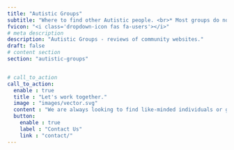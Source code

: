 ```yaml
---
title: "Autistic Groups"
subtitle: "Where to find other Autistic people. <br>* Most groups do not allow the use of functioning labels. <a href='/functioning-labels/'>Learn why?</a>"
fvicon: "<i class='dropdown-icon fas fa-users'></i>"
# meta description
description: "Autistic Groups - reviews of community websites."
draft: false
# content section
section: "autistic-groups"


# call_to_action
call_to_action:
  enable : true
  title : "Let's work together."
  image : "images/vector.svg"
  content : "We are always looking to find like-minded individuals or groups to partner with towards our goal of helping newly diagnosed autistics."
  button:
    enable : true
    label : "Contact Us"
    link : "contact/"
---
```


